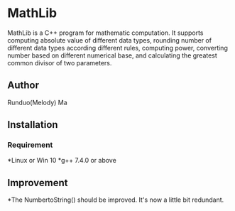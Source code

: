 # MathLib

MathLib is a C++ program for mathematic computation. It supports computing absolute value of different data types, rounding number of different data types according different rules, computing power, converting number based on different numerical base, and calculating the greatest common divisor of two parameters.

##  Author
Runduo(Melody) Ma
##  Installation

### Requirement
*Linux or Win 10
*g++ 7.4.0 or above

## Improvement
*The NumbertoString() should be improved. It's now a little bit redundant. 
